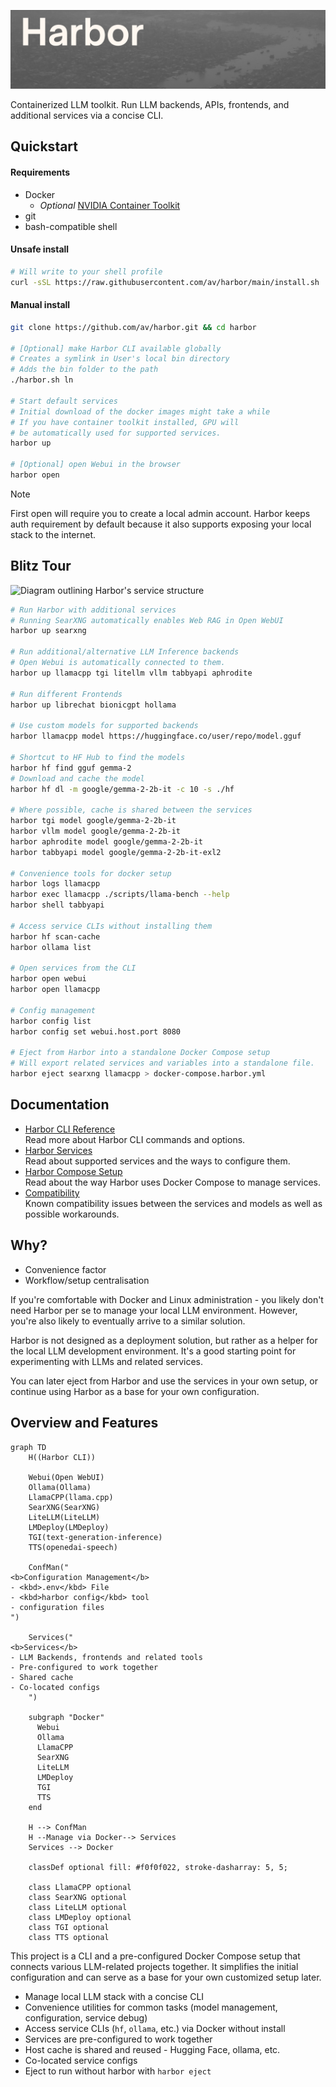 ![Harbor project logo](./docs/harbor-2.png)

Containerized LLM toolkit. Run LLM backends, APIs, frontends, and additional services via a concise CLI.

## Quickstart

#### Requirements

- Docker
  - _Optional_ [NVIDIA Container Toolkit](https://docs.nvidia.com/datacenter/cloud-native/container-toolkit/latest/install-guide.html#installation)
- git
- bash-compatible shell

#### Unsafe install

```bash
# Will write to your shell profile
curl -sSL https://raw.githubusercontent.com/av/harbor/main/install.sh | bash
```

#### Manual install

```bash
git clone https://github.com/av/harbor.git && cd harbor

# [Optional] make Harbor CLI available globally
# Creates a symlink in User's local bin directory
# Adds the bin folder to the path
./harbor.sh ln

# Start default services
# Initial download of the docker images might take a while
# If you have container toolkit installed, GPU will
# be automatically used for supported services.
harbor up

# [Optional] open Webui in the browser
harbor open
```

> [!NOTE]
> First open will require you to create a local admin account. Harbor keeps auth requirement by default because it also supports exposing your local stack to the internet.

## Blitz Tour

![Diagram outlining Harbor's service structure](https://raw.githubusercontent.com/wiki/av/harbor/harbor-arch-diag.png)

```bash
# Run Harbor with additional services
# Running SearXNG automatically enables Web RAG in Open WebUI
harbor up searxng

# Run additional/alternative LLM Inference backends
# Open Webui is automatically connected to them.
harbor up llamacpp tgi litellm vllm tabbyapi aphrodite

# Run different Frontends
harbor up librechat bionicgpt hollama

# Use custom models for supported backends
harbor llamacpp model https://huggingface.co/user/repo/model.gguf

# Shortcut to HF Hub to find the models
harbor hf find gguf gemma-2
# Download and cache the model
harbor hf dl -m google/gemma-2-2b-it -c 10 -s ./hf

# Where possible, cache is shared between the services
harbor tgi model google/gemma-2-2b-it
harbor vllm model google/gemma-2-2b-it
harbor aphrodite model google/gemma-2-2b-it
harbor tabbyapi model google/gemma-2-2b-it-exl2

# Convenience tools for docker setup
harbor logs llamacpp
harbor exec llamacpp ./scripts/llama-bench --help
harbor shell tabbyapi

# Access service CLIs without installing them
harbor hf scan-cache
harbor ollama list

# Open services from the CLI
harbor open webui
harbor open llamacpp

# Config management
harbor config list
harbor config set webui.host.port 8080

# Eject from Harbor into a standalone Docker Compose setup
# Will export related services and variables into a standalone file.
harbor eject searxng llamacpp > docker-compose.harbor.yml
```

## Documentation

- [Harbor CLI Reference](https://github.com/av/harbor/wiki/Harbor-CLI-Reference)<br/>
  Read more about Harbor CLI commands and options.
- [Harbor Services](https://github.com/av/harbor/wiki/Services)<br/>
  Read about supported services and the ways to configure them.
- [Harbor Compose Setup](https://github.com/av/harbor/wiki/Harbor-Compose-Setup)<br/>
  Read about the way Harbor uses Docker Compose to manage services.
- [Compatibility](https://github.com/av/harbor/wiki/Compatibility)<br/>
  Known compatibility issues between the services and models as well as possible workarounds.

## Why?

- Convenience factor
- Workflow/setup centralisation

If you're comfortable with Docker and Linux administration - you likely don't need Harbor per se to manage your local LLM environment. However, you're also likely to eventually arrive to a similar solution.

Harbor is not designed as a deployment solution, but rather as a helper for the local LLM development environment. It's a good starting point for experimenting with LLMs and related services.

You can later eject from Harbor and use the services in your own setup, or continue using Harbor as a base for your own configuration.

## Overview and Features

```mermaid
graph TD
    H((Harbor CLI))

    Webui(Open WebUI)
    Ollama(Ollama)
    LlamaCPP(llama.cpp)
    SearXNG(SearXNG)
    LiteLLM(LiteLLM)
    LMDeploy(LMDeploy)
    TGI(text-generation-inference)
    TTS(openedai-speech)

    ConfMan("
<b>Configuration Management</b>
- <kbd>.env</kbd> File
- <kbd>harbor config</kbd> tool
- configuration files
")

    Services("
<b>Services</b>
- LLM Backends, frontends and related tools
- Pre-configured to work together
- Shared cache
- Co-located configs
    ")

    subgraph "Docker"
      Webui
      Ollama
      LlamaCPP
      SearXNG
      LiteLLM
      LMDeploy
      TGI
      TTS
    end

    H --> ConfMan
    H --Manage via Docker--> Services
    Services --> Docker

    classDef optional fill: #f0f0f022, stroke-dasharray: 5, 5;

    class LlamaCPP optional
    class SearXNG optional
    class LiteLLM optional
    class LMDeploy optional
    class TGI optional
    class TTS optional
```

This project is a CLI and a pre-configured Docker Compose setup that connects various LLM-related projects together. It simplifies the initial configuration and can serve as a base for your own customized setup later.

- Manage local LLM stack with a concise CLI
- Convenience utilities for common tasks (model management, configuration, service debug)
- Access service CLIs (`hf`, `ollama`, etc.) via Docker without install
- Services are pre-configured to work together
- Host cache is shared and reused - Hugging Face, ollama, etc.
- Co-located service configs
- Eject to run without harbor with `harbor eject`
